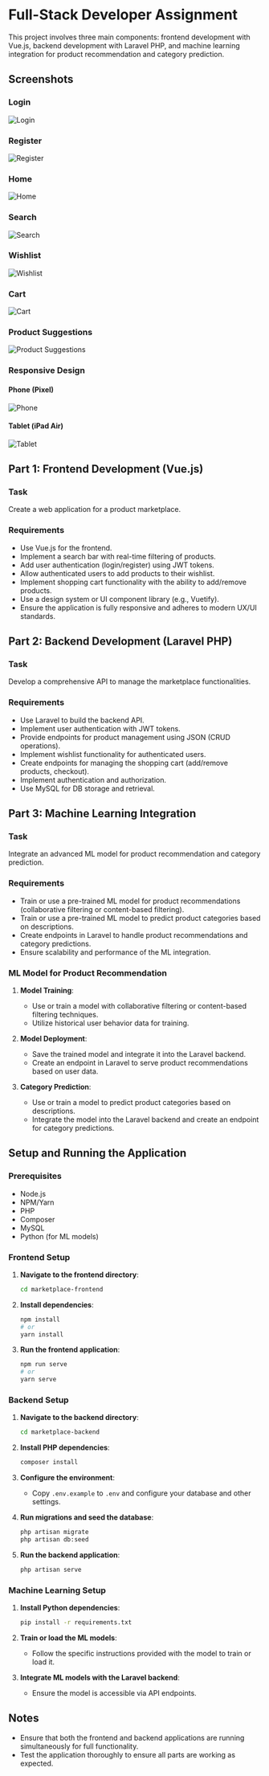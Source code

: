 # Full-Stack Developer Assignment

This project involves three main components: frontend development with Vue.js, backend development with Laravel PHP, and machine learning integration for product recommendation and category prediction.

## Screenshots

### Login
![Login](assets/Login.png)

### Register
![Register](assets/Register.png)

### Home
![Home](assets/Home.png)

### Search
![Search](assets/Search.png)

### Wishlist
![Wishlist](assets/Wishlist.png)

### Cart
![Cart](assets/Cart.png)

### Product Suggestions
![Product Suggestions](assets/Recommended.png)

### Responsive Design

#### Phone (Pixel)
![Phone](assets/Phone.png)

#### Tablet (iPad Air)
![Tablet](assets/Ipad.png)

## Part 1: Frontend Development (Vue.js)

### Task
Create a web application for a product marketplace.

### Requirements
- Use Vue.js for the frontend.
- Implement a search bar with real-time filtering of products.
- Add user authentication (login/register) using JWT tokens.
- Allow authenticated users to add products to their wishlist.
- Implement shopping cart functionality with the ability to add/remove products.
- Use a design system or UI component library (e.g., Vuetify).
- Ensure the application is fully responsive and adheres to modern UX/UI standards.

## Part 2: Backend Development (Laravel PHP)

### Task
Develop a comprehensive API to manage the marketplace functionalities.

### Requirements
- Use Laravel to build the backend API.
- Implement user authentication with JWT tokens.
- Provide endpoints for product management using JSON (CRUD operations).
- Implement wishlist functionality for authenticated users.
- Create endpoints for managing the shopping cart (add/remove products, checkout).
- Implement authentication and authorization.
- Use MySQL for DB storage and retrieval.

## Part 3: Machine Learning Integration

### Task
Integrate an advanced ML model for product recommendation and category prediction.

### Requirements
- Train or use a pre-trained ML model for product recommendations (collaborative filtering or content-based filtering).
- Train or use a pre-trained ML model to predict product categories based on descriptions.
- Create endpoints in Laravel to handle product recommendations and category predictions.
- Ensure scalability and performance of the ML integration.

### ML Model for Product Recommendation

1. **Model Training**:
   - Use or train a model with collaborative filtering or content-based filtering techniques.
   - Utilize historical user behavior data for training.

2. **Model Deployment**:
   - Save the trained model and integrate it into the Laravel backend.
   - Create an endpoint in Laravel to serve product recommendations based on user data.

3. **Category Prediction**:
   - Use or train a model to predict product categories based on descriptions.
   - Integrate the model into the Laravel backend and create an endpoint for category predictions.

## Setup and Running the Application

### Prerequisites
- Node.js
- NPM/Yarn
- PHP
- Composer
- MySQL
- Python (for ML models)

### Frontend Setup

1. **Navigate to the frontend directory**:
   ```bash
   cd marketplace-frontend
   ```

2. **Install dependencies**:
   ```bash
   npm install
   # or
   yarn install
   ```

3. **Run the frontend application**:
   ```bash
   npm run serve
   # or
   yarn serve
   ```

### Backend Setup

1. **Navigate to the backend directory**:
   ```bash
   cd marketplace-backend
   ```

2. **Install PHP dependencies**:
   ```bash
   composer install
   ```

3. **Configure the environment**:
   - Copy `.env.example` to `.env` and configure your database and other settings.

4. **Run migrations and seed the database**:
   ```bash
   php artisan migrate
   php artisan db:seed
   ```

5. **Run the backend application**:
   ```bash
   php artisan serve
   ```

### Machine Learning Setup

1. **Install Python dependencies**:
   ```bash
   pip install -r requirements.txt
   ```

2. **Train or load the ML models**:
   - Follow the specific instructions provided with the model to train or load it.

3. **Integrate ML models with the Laravel backend**:
   - Ensure the model is accessible via API endpoints.

## Notes

- Ensure that both the frontend and backend applications are running simultaneously for full functionality.
- Test the application thoroughly to ensure all parts are working as expected.
```
